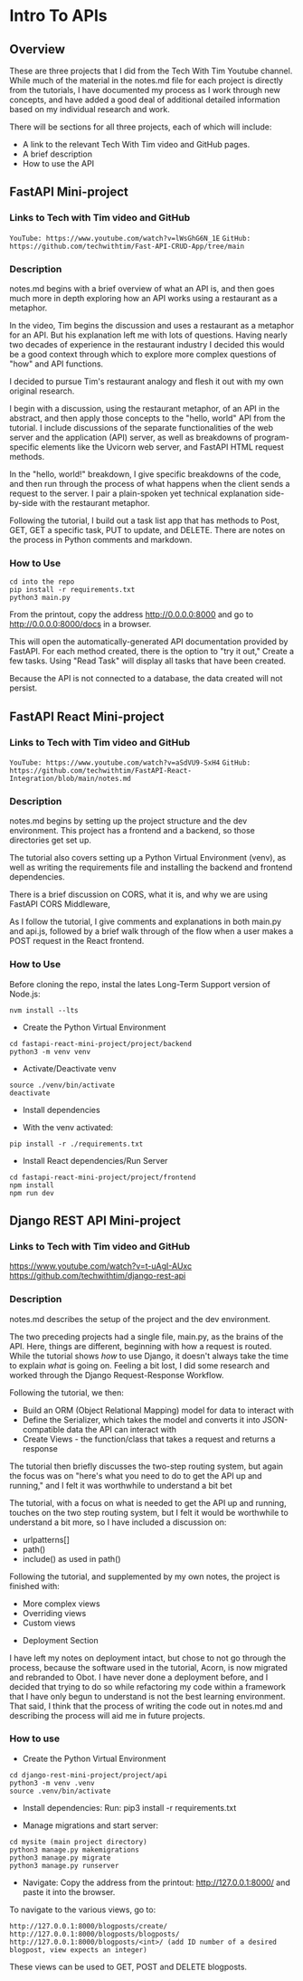 # Intro To APIs

## Overview

These are three projects that I did from the Tech With Tim Youtube channel. While much of the material in the notes.md file for each project is directly from the tutorials, I have documented my process as I work through new concepts, and have added a good deal of additional detailed information based on my individual research and work.

There will be sections for all three projects, each of which will include:
- A link to the relevant Tech With Tim video and GitHub pages.
- A brief description
- How to use the API


## FastAPI Mini-project

### Links to Tech with Tim video and GitHub
`YouTube: https://www.youtube.com/watch?v=lWsGhG6N_1E`
`GitHub: https://github.com/techwithtim/Fast-API-CRUD-App/tree/main`


### Description

notes.md begins with a brief overview of what an API is, and then goes much more in depth exploring how an API works using a restaurant as a metaphor. 

In the video, Tim begins the discussion and uses a restaurant as a metaphor for an API. But his explanation left me with lots of questions. Having nearly two decades of experience in the restaurant industry I decided this would be a good context through which to explore more complex questions of "how" and API functions.

I decided to pursue Tim's restaurant analogy and flesh it out with my own original research.

I begin with a discussion, using the restaurant metaphor, of an API in the abstract, and then apply those concepts to the "hello, world" API from the tutorial. I include discussions of the separate functionalities of the web server and the application (API) server, as well as breakdowns of program-specific elements like the Uvicorn web server, and FastAPI HTML request methods.

In the "hello, world!" breakdown, I give specific breakdowns of the code, and then run through the process of what happens when the client sends a request to the server. I pair a plain-spoken yet technical explanation side-by-side with the restaurant metaphor.

Following the tutorial, I build out a task list app that has methods to Post, GET, GET a specific task, PUT to update, and DELETE. There are notes on the process in Python comments and markdown.


### How to Use

```
cd into the repo
pip install -r requirements.txt
python3 main.py
```
From the printout, copy the address http://0.0.0.0:8000 and go to http://0.0.0.0:8000/docs in a browser.

This will open the automatically-generated API documentation provided by FastAPI. For each method created, there is the option to "try it out," Create a few tasks. Using "Read Task" will display all tasks that have been created. 

Because the API is not connected to a database, the data created will not persist.


## FastAPI React Mini-project

### Links to Tech with Tim video and GitHub
`YouTube: https://www.youtube.com/watch?v=aSdVU9-SxH4`
`GitHub: https://github.com/techwithtim/FastAPI-React-Integration/blob/main/notes.md`


### Description

notes.md begins by setting up the project structure and the dev environment. This project has a frontend and a backend, so those directories get set up.

The tutorial also covers setting up a Python Virtual Environment (venv), as well as writing the requirements file and installing the backend and frontend dependencies. 

There is a brief discussion on CORS, what it is, and why we are using FastAPI CORS Middleware, 

As I follow the tutorial, I give comments and explanations in both main.py and api.js, followed by a brief walk through of the flow when a user makes a POST request in the React frontend.


### How to Use

Before cloning the repo, instal the lates Long-Term Support version of Node.js:
```
nvm install --lts
```

* Create the Python Virtual Environment
```
cd fastapi-react-mini-project/project/backend
python3 -m venv venv
```

* Activate/Deactivate venv
```
source ./venv/bin/activate
deactivate
```

* Install dependencies
- With the venv activated:
```
pip install -r ./requirements.txt
```

* Install React dependencies/Run Server
```
cd fastapi-react-mini-project/project/frontend
npm install
npm run dev
```


## Django REST API Mini-project

### Links to Tech with Tim video and GitHub
https://www.youtube.com/watch?v=t-uAgI-AUxc
https://github.com/techwithtim/django-rest-api


### Description

notes.md describes the setup of the project and the dev environment. 

The two preceding projects had a single file, main.py, as the brains of the API. Here, things are different, beginning with how a request is routed. While the tutorial shows *how* to use Django, it doesn't always take the time to explain *what* is going on. Feeling a bit lost, I did some research and worked through the Django Request-Response Workflow.

Following the tutorial, we then:
- Build an ORM (Object Relational Mapping) model for data to interact with
- Define the Serializer, which takes the model and converts it into JSON-compatible data the API can interact with
- Create Views - the function/class that takes a request and returns a response

The tutorial then briefly discusses the two-step routing system, but again the focus was on "here's what you need to do to get the API up and running," and I felt it was worthwhile to understand a bit bet

The tutorial, with a focus on what is needed to get the API up and running, touches on the two step routing system, but I felt it would be worthwhile to understand a bit more, so I have included a discussion on:
- urlpatterns[]
- path()
- include() as used in path()

Following the tutorial, and supplemented by my own notes, the project is finished with:
- More complex views
- Overriding views
- Custom views

* Deployment Section

I have left my notes on deployment intact, but chose to not go through the process, because the software used in the tutorial, Acorn, is now migrated and rebranded to Obot. I have never done a deployment before, and I decided that trying to do so while refactoring my code within a framework that I have only begun to understand is not the best learning environment. That said, I think that the process of writing the code out in notes.md and describing the process will aid me in future projects.


### How to use

* Create the Python Virtual Environment
```
cd django-rest-mini-project/project/api
python3 -m venv .venv
source .venv/bin/activate
```

* Install dependencies: Run:
pip3 install -r requirements.txt


- Manage migrations and start server:
```
cd mysite (main project directory)
python3 manage.py makemigrations
python3 manage.py migrate
python3 manage.py runserver
```

- Navigate:
Copy the address from the printout: http://127.0.0.1:8000/ and paste it into the browser.

To navigate to the various views, go to:

```
http://127.0.0.1:8000/blogposts/create/
http://127.0.0.1:8000/blogposts/blogposts/
http://127.0.0.1:8000/blogposts/<int>/ (add ID number of a desired blogpost, view expects an integer)
```

These views can be used to GET, POST and DELETE blogposts.




